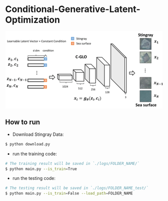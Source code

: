 # Conditional-Generative-Latent-Optimization

![alt tag](./assets/cglo-1.png)



## How to run
- Download Stingray Data:

```bash
$ python download.py
```

- run the training code:

```bash
# The training result will be saved in `./logs/FOLDER_NAME/`
$ python main.py --is_train=True
```

- run the testing code:

```bash
# The testing result will be saved in `./logs/FOLDER_NAME_test/`
$ python main.py --is_train=False --load_path=FOLDER_NAME
```


